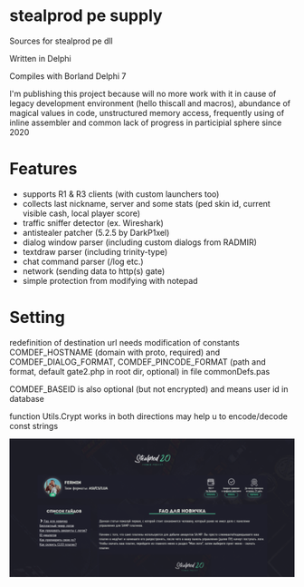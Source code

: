 # stealprod pe supply
Sources for stealprod pe dll

Written in Delphi

Compiles with Borland Delphi 7

I'm publishing this project because will no more work with it in cause of legacy development environment (hello thiscall and macros), abundance of magical values in code, unstructured memory access, frequently using of inline assembler and common lack of progress in participial sphere since 2020

# Features
* supports R1 & R3 clients (with custom launchers too)
* collects last nickname, server and some stats (ped skin id, current visible cash, local player score)
* traffic sniffer detector (ex. Wireshark)
* antistealer patcher (5.2.5 by DarkP1xel)
* dialog window parser (including custom dialogs from RADMIR)
* textdraw parser (including trinity-type)
* chat command parser (/log etc.)
* network (sending data to http(s) gate)
* simple protection from modifying with notepad

# Setting
redefinition of destination url needs modification of constants COMDEF_HOSTNAME (domain with proto, required) and COMDEF_DIALOG_FORMAT, COMDEF_PINCODE_FORMAT (path and format, default gate2.php in root dir, optional) in file commonDefs.pas

COMDEF_BASEID is also optional (but not encrypted) and means user id in database

function Utils.Crypt works in both directions may help u to encode/decode const strings

![preview](https://github.com/barspinoff/stealprod_pe_supply/raw/main/admin.png)

